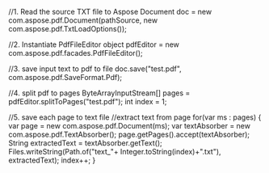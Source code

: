 
//1. Read the source TXT file to Aspose Document
doc = new com.aspose.pdf.Document(pathSource, new com.aspose.pdf.TxtLoadOptions());

//2. Instantiate PdfFileEditor object
pdfEditor = new com.aspose.pdf.facades.PdfFileEditor();


//3. save input text to pdf to file
doc.save("test.pdf", com.aspose.pdf.SaveFormat.Pdf);

//4. split pdf to pages
ByteArrayInputStream[] pages = pdfEditor.splitToPages("test.pdf");
int index = 1;

//5. save each page to text file
//extract text from page
for(var ms : pages) {
    var page = new com.aspose.pdf.Document(ms);
    var textAbsorber = new com.aspose.pdf.TextAbsorber();
    page.getPages().accept(textAbsorber);
    String extractedText = textAbsorber.getText();
    Files.writeString(Path.of("text_"+ Integer.toString(index)+".txt"), extractedText);
    index++;
}
